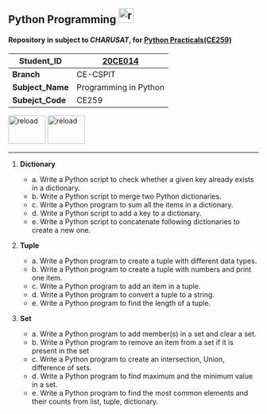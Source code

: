 ## Python Programming <img alt="reload" src="https://www.python.org/static/favicon.ico" width="30" height="30"/>
#### Repository in subject to *CHARUSAT*, for [Python Practicals(CE259)](https://sites.google.com/charusat.ac.in/programming-in-python/practical-assessment "Practicals List")

| **Student_ID** | [20CE014](mailto:20ce014@charusat.edu.in)|
|---|---|
| **Branch** | CE-CSPIT |
| **Subject_Name** | Programming in Python |
| **Subejct_Code** | CE259 |

<img alt="reload" src="https://charusat.ac.in/cspit/images/cspitlogo.webp" width="75" height="57"/> <img alt="reload" src="https://charusat.ac.in/images/logo_fev.png" width="75" height="57"/>
***
1. **Dictionary**
    - a. Write a Python script to check whether a given key already exists in a dictionary.
    - b. Write a Python script to merge two Python dictionaries.
    - c. Write a Python program to sum all the items in a dictionary.
    - d. Write a Python script to add a key to a dictionary.
    - e. Write a Python script to concatenate following dictionaries to create a new one.

2. **Tuple**
    - a. Write a Python program to create a tuple with different data types.
    - b. Write a Python program to create a tuple with numbers and print one item.
    - c. Write a Python program to add an item in a tuple.
    - d. Write a Python program to convert a tuple to a string.
    - e. Write a Python program to find the length of a tuple.
  
3. **Set**
    - a. Write a Python program to add member(s) in a set and clear a set.
    - b. Write a Python program to remove an item from a set if it is present in the set
    - c. Write a Python program to create an intersection, Union, difference of sets.
    - d. Write a Python program to find maximum and the minimum value in a set.
    - e. Write a Python program to find the most common elements and their counts from list, tuple, dictionary.
